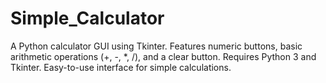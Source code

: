 # Simple_Calculator
A Python calculator GUI using Tkinter. Features numeric buttons, basic arithmetic operations (+, -, *, /), and a clear button. Requires Python 3 and Tkinter. Easy-to-use interface for simple calculations.
